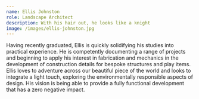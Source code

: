 ```yaml
---
name: Ellis Johnston
role: Landscape Architect
description: With his hair out, he looks like a knight
image: /images/ellis-johnston.jpg
---
```

Having recently graduated, Ellis is quickly solidifying his studies into practical experience.  He is competently documenting a range of projects and beginning to apply his interest in fabrication and mechanics in the development of construction details for bespoke structures and play items.  Ellis loves to adventure across our beautiful piece of the world and looks to integrate a light touch, exploring the environmentally responsible aspects of design.  His vision is being able to provide a fully functional development that has a zero negative impact.